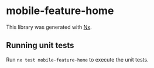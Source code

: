 # mobile-feature-home

This library was generated with [Nx](https://nx.dev).

## Running unit tests

Run `nx test mobile-feature-home` to execute the unit tests.
